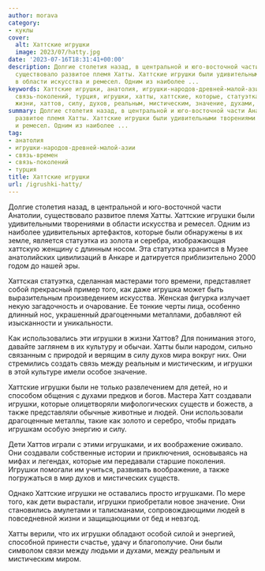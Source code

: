 ```yaml
---
author: morava
category:
- куклы
cover:
  alt: Хаттские игрушки
  image: 2023/07/hatty.jpg
date: '2023-07-16T18:31:41+00:00'
description: Долгие столетия назад, в центральной и юго-восточной части Анатолии,
  существовало развитое племя Хатты. Хаттские игрушки были удивительными творениями
  в области искусства и ремесел. Одним из наиболее ...
keywords: Хаттские игрушки, анатолия, игрушки-народов-древней-малой-азии, связь-времен,
  связь-поколений, турция, игрушки, хатты, хаттские, которые, статуэтка, искусства,
  жизни, хаттов, силу, духов, реальным, мистическим, значение, духами, создавали
summary: Долгие столетия назад, в центральной и юго-восточной части Анатолии, существовало
  развитое племя Хатты. Хаттские игрушки были удивительными творениями в области искусства
  и ремесел. Одним из наиболее ...
tag:
- анатолия
- игрушки-народов-древней-малой-азии
- связь-времен
- связь-поколений
- турция
title: Хаттские игрушки
url: /igrushki-hatty/
---
```


Долгие столетия назад, в центральной и юго-восточной части Анатолии, существовало развитое племя Хатты. Хаттские игрушки были удивительными творениями в области искусства и ремесел. Одним из наиболее удивительных артефактов, которые были обнаружены в их земле, является статуэтка из золота и серебра, изображающая хаттскую женщину с длинным носом. Эта статуэтка хранится в Музее анатолийских цивилизаций в Анкаре и датируется приблизительно 2000 годом до нашей эры.

Хаттская статуэтка, сделанная мастерами того времени, представляет собой прекрасный пример того, как даже игрушка может быть выразительным произведением искусства. Женская фигурка излучает некую загадочность и очарование. Ее тонкие черты лица, особенно длинный нос, украшенный драгоценными металлами, добавляют ей изысканности и уникальности.

Как использовались эти игрушки в жизни Хаттов? Для понимания этого, давайте заглянем в их культуру и обычаи. Хатты были народом, сильно связанным с природой и верящим в силу духов мира вокруг них. Они стремились создать связь между реальным и мистическим, и игрушки в этой культуре имели особое значение.

Хаттские игрушки были не только развлечением для детей, но и способом общения с духами предков и богов. Мастера Хатт создавали игрушки, которые олицетворяли мифологических существ и божеств, а также представляли обычные животные и людей. Они использовали драгоценные металлы, такие как золото и серебро, чтобы придать игрушкам особую энергию и силу.

Дети Хаттов играли с этими игрушками, и их воображение оживало. Они создавали собственные истории и приключения, основываясь на мифах и легендах, которые им передавали старшие поколения. Игрушки помогали им учиться, развивать воображение, а также погружаться в мир духов и мистических существ.

Однако Хаттские игрушки не оставались просто игрушками. По мере того, как дети вырастали, игрушки приобретали новое значение. Они становились амулетами и талисманами, сопровождающими людей в повседневной жизни и защищающими от бед и невзгод.

Хатты верили, что их игрушки обладают особой силой и энергией, способной принести счастье, удачу и благополучие. Они были символом связи между людьми и духами, между реальным и мистическим миром.
